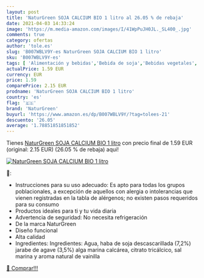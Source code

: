 ```yaml
---
layout: post
title: 'NaturGreen SOJA CALCIUM BIO 1 litro al 26.05 % de rebaja'
date: 2021-04-03 14:33:24
image: 'https://m.media-amazon.com/images/I/41WpPuJH0JL._SL400_.jpg'
comments: true
category: ofertas
author: 'tole.es'
slug: 'B007WBLV9Y-es NaturGreen SOJA CALCIUM BIO 1 litro'
sku: 'B007WBLV9Y-es'
tags: [ 'Alimentación y bebidas','Bebida de soja','Bebidas vegetales','Lácteos y huevos','naturgreen','soja', ]
actualPrice: 1.59 EUR
currency: EUR
price: 1.59
comparePrice: 2.15 EUR
prodname: 'NaturGreen SOJA CALCIUM BIO 1 litro'
country: 'es'
flag: '🇪🇸'
brand: 'NaturGreen'
buyurl: 'https://www.amazon.es/dp/B007WBLV9Y/?tag=tolees-21'
descuento: '26.05'
average: '1.78851851851852'
---
```


Tienes [NaturGreen SOJA CALCIUM BIO 1 litro](https://www.amazon.es/dp/B007WBLV9Y/?tag=tolees-21) con precio final de  1.59 EUR (original: 2.15 EUR) (26.05 %  de rebaja) aqui!

[![NaturGreen SOJA CALCIUM BIO 1 litro](https://m.media-amazon.com/images/I/41WpPuJH0JL._SL400_.jpg)](https://www.amazon.es/dp/B007WBLV9Y/?tag=tolees-21)

🔎:

- Instrucciones para su uso adecuado: Es apto para todas los grupos poblacionales, a excepción de aquellos con alergia o intolerancias que vienen registradas en la tabla de alérgenos; no existen pasos requeridos para su consumo
- Productos ideales para ti y tu vida diaria
- Advertencia de seguridad: No necesita refrigeración
- De la marca NaturGreen
- Diseño funcional
- Alta calidad
- Ingredientes: Ingredientes: Agua, haba de soja descascarillada (7,2%) jarabe de agave (3,5%) alga marina calcárea, citrato tricálcico, sal marina y aroma natural de vainilla

[🛒 Comprar!!!](https://www.amazon.es/dp/B007WBLV9Y/?tag=tolees-21)
